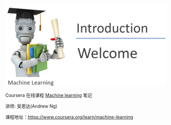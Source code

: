 ![](content/image/cover.png)



Coursera 在线课程 [Machine learning]( https://www.coursera.org/learn/machine-learning) 笔记

讲师: 吴恩达(Andrew Ng) 

课程地址：https://www.coursera.org/learn/machine-learning